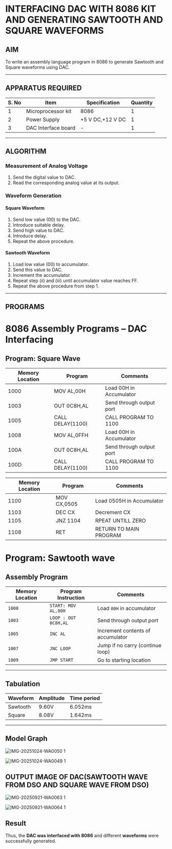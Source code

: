 # INTERFACING DAC WITH 8086 KIT AND GENERATING SAWTOOTH AND SQUARE WAVEFORMS

## AIM
To write an assembly language program in 8086 to generate Sawtooth and Square waveforms using DAC.

---

## APPARATUS REQUIRED

| S. No | Item              | Specification   | Quantity |
|-------|------------------ |-----------------|----------|
| 1     | Microprocessor kit| 8086            | 1        |
| 2     | Power Supply      | +5 V DC,+12 V DC| 1        |
| 3     |DAC Interface board| -               | 1        |

---

## ALGORITHM

### Measurement of Analog Voltage
1. Send the digital value to DAC.  
2. Read the corresponding analog value at its output.  

### Waveform Generation

#### Square Waveform
1. Send low value (00) to the DAC.  
2. Introduce suitable delay.  
3. Send high value to DAC.  
4. Introduce delay.  
5. Repeat the above procedure.  

#### Sawtooth Waveform
1. Load low value (00) to accumulator.  
2. Send this value to DAC.  
3. Increment the accumulator.  
4. Repeat step (ii) and (iii) until accumulator value reaches FF.  
5. Repeat the above procedure from step 1.  

---

## PROGRAMS

# 8086 Assembly Programs – DAC Interfacing

## Program: Square Wave

| Memory Location | Program     | Comments                          |
|-----------------|-------------|-----------------------------------|
| 1000            | MOV AL,00H  | Load 00H in Accumulator           |
| 1003            |  OUT 0C8H,AL | Send through output port         |
| 1005            |  CALL DELAY(1100)  | CALL PROGRAM TO 1100      |
| 1008            |  MOV AL,0FFH |   Load 00H in Accumulator       |
| 100A            |   OUT 0C8H,AL|  Send through output port       |
| 100D            |  CALL DELAY(1100) | CALL PROGRAM TO 1100       |


| Memory Location | Program     | Comments                          |
|-----------------|-------------|-----------------------------------|
| 1100            | MOV CX,0505  | Load 0505H in Accumulator           |
| 1103            |  DEC CX | Decrement CX        |
| 1105           |  JNZ 1104  | RPEAT UNTILL ZERO      |
| 1108            |   RET |   RETURN TO MAIN PROGRAM      |


# Program: Sawtooth wave

## Assembly Program

| Memory Location | Program Instruction   | Comments                        |
|-----------------|-----------------------|---------------------------------|
| `1000`          | `START: MOV AL,00H`  | Load `00H` in accumulator       |
| `1003`          | `LOOP : OUT 0C8H,AL` | Send through output port        |
| `1005`          | `INC AL`             | Increment contents of accumulator |
| `1007`          | `JNC LOOP`           | Jump if no carry (continue loop) |
| `1009`          | `JMP START`          | Go to starting location         |

---

## Tabulation

| Waveform  | Amplitude | Time period | 
|-----------|-----------|-------------|
| Sawtooth  |   9.60V   |   6.052ms   | 
| Square    |   8.08V   |   1.642ms   |
---

## Model Graph

![IMG-20251024-WA0050 1](https://github.com/user-attachments/assets/a4443eb1-a639-4b45-bc57-6e1aca44c5da)

![IMG-20251024-WA0049 1](https://github.com/user-attachments/assets/b3c98b83-ff28-4bb2-85f2-def2886da613)

## OUTPUT IMAGE OF DAC(SAWTOOTH WAVE FROM DSO AND SQUARE WAVE FROM DSO)

![IMG-20250921-WA0063 1](https://github.com/user-attachments/assets/e9bf1e08-a383-4f8b-b327-4148b721007b)

![IMG-20250921-WA0064 1](https://github.com/user-attachments/assets/f057f557-395d-40d2-ab41-50dd1f390f56)

## Result

Thus, the **DAC was interfaced with 8086** and different **waveforms** were successfully generated.
